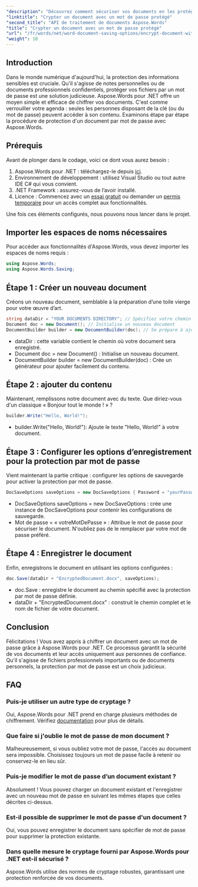 ```yaml
---
"description": "Découvrez comment sécuriser vos documents en les protégeant par mot de passe avec Aspose.Words pour .NET. Ce guide complet vous guide pas à pas."
"linktitle": "Crypter un document avec un mot de passe protégé"
"second_title": "API de traitement de documents Aspose.Words"
"title": "Crypter un document avec un mot de passe protégé"
"url": "/fr/words/net/word-document-saving-options/encrypt-document-with-password-protect/"
"weight": 10
---
```


## Introduction

Dans le monde numérique d'aujourd'hui, la protection des informations sensibles est cruciale. Qu'il s'agisse de notes personnelles ou de documents professionnels confidentiels, protéger vos fichiers par un mot de passe est une solution judicieuse. Aspose.Words pour .NET offre un moyen simple et efficace de chiffrer vos documents. C'est comme verrouiller votre agenda : seules les personnes disposant de la clé (ou du mot de passe) peuvent accéder à son contenu. Examinons étape par étape la procédure de protection d'un document par mot de passe avec Aspose.Words.

## Prérequis

Avant de plonger dans le codage, voici ce dont vous aurez besoin :

1. Aspose.Words pour .NET : téléchargez-le depuis [ici](https://releases.aspose.com/words/net/).
2. Environnement de développement : utilisez Visual Studio ou tout autre IDE C# qui vous convient.
3. .NET Framework : assurez-vous de l’avoir installé.
4. Licence : Commencez avec un [essai gratuit](https://releases.aspose.com/) ou demander un [permis temporaire](https://purchase.aspose.com/temporary-license/) pour un accès complet aux fonctionnalités.

Une fois ces éléments configurés, nous pouvons nous lancer dans le projet.

## Importer les espaces de noms nécessaires

Pour accéder aux fonctionnalités d'Aspose.Words, vous devez importer les espaces de noms requis :

```csharp
using Aspose.Words;
using Aspose.Words.Saving;
```

## Étape 1 : Créer un nouveau document

Créons un nouveau document, semblable à la préparation d’une toile vierge pour votre œuvre d’art.

```csharp
string dataDir = "YOUR DOCUMENTS DIRECTORY"; // Spécifiez votre chemin
Document doc = new Document(); // Initialise un nouveau document
DocumentBuilder builder = new DocumentBuilder(doc); // Se prépare à ajouter du contenu
```

- dataDir : cette variable contient le chemin où votre document sera enregistré.
- Document doc = new Document() : Initialise un nouveau document.
- DocumentBuilder builder = new DocumentBuilder(doc) : Crée un générateur pour ajouter facilement du contenu.

## Étape 2 : ajouter du contenu

Maintenant, remplissons notre document avec du texte. Que diriez-vous d'un classique « Bonjour tout le monde ! » ?

```csharp
builder.Write("Hello, World!");
```

- builder.Write("Hello, World!"): Ajoute le texte "Hello, World!" à votre document.

## Étape 3 : Configurer les options d’enregistrement pour la protection par mot de passe

Vient maintenant la partie critique : configurer les options de sauvegarde pour activer la protection par mot de passe.

```csharp
DocSaveOptions saveOptions = new DocSaveOptions { Password = "yourPassword" }; // Définissez votre mot de passe ici
```

- DocSaveOptions saveOptions = new DocSaveOptions : crée une instance de DocSaveOptions pour contenir les configurations de sauvegarde.
- Mot de passe = « votreMotDePasse » : Attribue le mot de passe pour sécuriser le document. N'oubliez pas de le remplacer par votre mot de passe préféré.

## Étape 4 : Enregistrer le document

Enfin, enregistrons le document en utilisant les options configurées :

```csharp
doc.Save(dataDir + "EncryptedDocument.docx", saveOptions);
```

- doc.Save : enregistre le document au chemin spécifié avec la protection par mot de passe définie.
- dataDir + "EncryptedDocument.docx" : construit le chemin complet et le nom de fichier de votre document.

## Conclusion

Félicitations ! Vous avez appris à chiffrer un document avec un mot de passe grâce à Aspose.Words pour .NET. Ce processus garantit la sécurité de vos documents et leur accès uniquement aux personnes de confiance. Qu'il s'agisse de fichiers professionnels importants ou de documents personnels, la protection par mot de passe est un choix judicieux.

## FAQ

### Puis-je utiliser un autre type de cryptage ?
Oui, Aspose.Words pour .NET prend en charge plusieurs méthodes de chiffrement. Vérifiez [documentation](https://reference.aspose.com/words/net/) pour plus de détails.

### Que faire si j'oublie le mot de passe de mon document ?
Malheureusement, si vous oubliez votre mot de passe, l'accès au document sera impossible. Choisissez toujours un mot de passe facile à retenir ou conservez-le en lieu sûr.

### Puis-je modifier le mot de passe d’un document existant ?
Absolument ! Vous pouvez charger un document existant et l'enregistrer avec un nouveau mot de passe en suivant les mêmes étapes que celles décrites ci-dessus.

### Est-il possible de supprimer le mot de passe d'un document ?
Oui, vous pouvez enregistrer le document sans spécifier de mot de passe pour supprimer la protection existante.

### Dans quelle mesure le cryptage fourni par Aspose.Words pour .NET est-il sécurisé ?
Aspose.Words utilise des normes de cryptage robustes, garantissant une protection renforcée de vos documents.